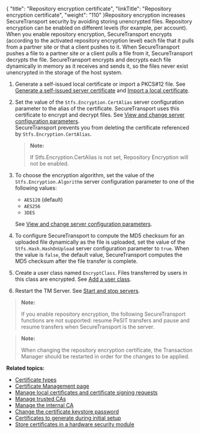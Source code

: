 {
    "title": "Repository encryption certificate",
    "linkTitle": "Repository encryption certificate",
    "weight": "110"
}Repository encryption increases <span class="mc-variable axway_variables.Component_Short_Name variable">SecureTransport</span> security by avoiding storing unencrypted files. Repository encryption can be enabled on different levels (for example, per account). When you enable repository encryption, SecureTransport encrypts (according to the activated repository encryption level) each file that it pulls from a partner site or that a client pushes to it. When <span class="mc-variable axway_variables.Component_Short_Name variable">SecureTransport</span> pushes a file to a partner site or a client pulls a file from it, <span class="mc-variable axway_variables.Component_Short_Name variable">SecureTransport</span> decrypts the file. <span class="mc-variable axway_variables.Component_Short_Name variable">SecureTransport</span> encrypts and decrypts each file dynamically in memory as it receives and sends it, so the files never exist unencrypted in the storage of the host system.

1.  Generate a self-issued local certificate or import a PKCS#12 file. See <a href="../t_st_localcertificatesandcsrs#Generate" class="MCXref xref">Generate a self-issued server certificate</a> and <a href="../t_st_localcertificatesandcsrs#Import" class="MCXref xref">Import a local certificate</a>.

2.  Set the value of the `Stfs.Encryption.CertAlias` server configuration parameter to the alias of the certificate. <span class="mc-variable axway_variables.Component_Short_Name variable">SecureTransport</span> uses this certificate to encrypt and decrypt files. See <a href="../../../operations_menu/c_st_serverconfiguration/t_st_serverconfigurationparameters#top" class="MCXref xref">View and change server configuration parameters</a>.  
    <span class="mc-variable axway_variables.Component_Short_Name variable">SecureTransport</span> prevents you from deleting the certificate referenced by `Stfs.Encryption.CertAlias`.  

    > **Note:**
    >
    > If Stfs.Encryption.CertAlias is not set, Repository Encryption will not be enabled.

3.  To choose the encryption algorithm, set the value of the `Stfs.Encryption.Algorithm` server configuration parameter to one of the following values:
    -   `AES128` (default)
    -   `AES256`
    -   `3DES`

      
    See <a href="../../../operations_menu/c_st_serverconfiguration/t_st_serverconfigurationparameters#top" class="MCXref xref">View and change server configuration parameters</a>.

4.  To configure <span class="mc-variable axway_variables.Component_Short_Name variable">SecureTransport</span> to compute the MD5 checksum for an uploaded file dynamically as the file is uploaded, set the value of the `Stfs.Hash.HashOnUpload` server configuration parameter to `true`. When the value is `false`, the default value, <span class="mc-variable axway_variables.Component_Short_Name variable">SecureTransport</span> computes the MD5 checksum after the file transfer is complete.

5.  Create a user class named `EncryptClass`. Files transferred by users in this class are encrypted. See <a href="../../../c_st_accesscontrol/c_st_userclasses/t_st_userclasses#Add" class="MCXref xref">Add a user class</a>.

6.  Restart the TM Server. See <a href="#Start" class="MCXref xref">Start and stop servers</a>.

> **Note:**
>
> If you enable repository encryption, the following SecureTransport functions are not supported: resume PeSIT transfers and pause and resume transfers when SecureTransport is the server.

> **Note:**
>
> When changing the repository encryption certificate, the Transaction Manager should be restarted in order for the changes to be applied.

**Related topics:**

-   <a href="../r_st_certificate_types" class="MCXref xref">Certificate types</a>
-   <a href="../c_st_certificate_management_page" class="MCXref xref">Certificate Management page</a>
-   <a href="../t_st_localcertificatesandcsrs" class="MCXref xref">Manage local certificates and certificate signing requests</a>
-   <a href="../t_st_trustedcas" class="MCXref xref">Manage trusted CAs</a>
-   <a href="../t_st_internalca" class="MCXref xref">Manage the internal CA</a>
-   <a href="../t_st_certificatekeystorepasswordca" class="MCXref xref">Change the certificate keystore password</a>
-   <a href="../r_st_certificatestogenerate" class="MCXref xref">Certificates to generate during initial setup</a>
-   <a href="../t_st_storecertificatesinhsm" class="MCXref xref">Store certificates in a hardware security module</a>
